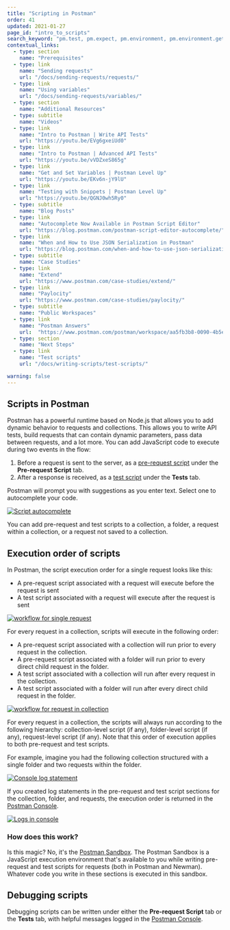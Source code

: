 ```yaml
---
title: "Scripting in Postman"
order: 41
updated: 2021-01-27
page_id: "intro_to_scripts"
search_keyword: "pm.test, pm.expect, pm.environment, pm.environment.get, environment.get, pm.response"
contextual_links:
  - type: section
    name: "Prerequisites"
  - type: link
    name: "Sending requests"
    url: "/docs/sending-requests/requests/"
  - type: link
    name: "Using variables"
    url: "/docs/sending-requests/variables/"
  - type: section
    name: "Additional Resources"
  - type: subtitle
    name: "Videos"
  - type: link
    name: "Intro to Postman | Write API Tests"
    url: "https://youtu.be/EVg6gxeiUd0"
  - type: link
    name: "Intro to Postman | Advanced API Tests"
    url: "https://youtu.be/vVDZxeS865g"
  - type: link
    name: "Get and Set Variables | Postman Level Up"
    url: "https://youtu.be/EKv6n-jY9lU"
  - type: link
    name: "Testing with Snippets | Postman Level Up"
    url: "https://youtu.be/QGNJ0wh5Ry0"
  - type: subtitle
    name: "Blog Posts"
  - type: link
    name: "Autocomplete Now Available in Postman Script Editor"
    url: "https://blog.postman.com/postman-script-editor-autocomplete/"
  - type: link
    name: "When and How to Use JSON Serialization in Postman"
    url: "https://blog.postman.com/when-and-how-to-use-json-serialization-in-postman/"
  - type: subtitle
    name: "Case Studies"
  - type: link
    name: "Extend"
    url: "https://www.postman.com/case-studies/extend/"
  - type: link
    name: "Paylocity"
    url: "https://www.postman.com/case-studies/paylocity/"
  - type: subtitle
    name: "Public Workspaces"
  - type: link
    name: "Postman Answers"
    url:  "https://www.postman.com/postman/workspace/aa5fb3b8-0090-4b5e-b3b4-fa5c1f2d080d"
  - type: section
    name: "Next Steps"
  - type: link
    name: "Test scripts"
    url: "/docs/writing-scripts/test-scripts/"

warning: false
---
```


## Scripts in Postman

Postman has a powerful runtime based on Node.js that allows you to add dynamic behavior to requests and collections. This allows you to write API tests, build requests that can contain dynamic parameters, pass data between requests, and a lot more. You can add JavaScript code to execute during two events in the flow:

  1. Before a request is sent to the server, as a [pre-request script](/docs/writing-scripts/pre-request-scripts/) under the **Pre-request Script** tab.
  1. After a response is received, as a [test script](/docs/writing-scripts/test-scripts/) under the **Tests** tab.

Postman will prompt you with suggestions as you enter text. Select one to autocomplete your code.

[![Script autocomplete](https://assets.postman.com/postman-docs/autocomplete-v8.gif)](https://assets.postman.com/postman-docs/autocomplete-v8.gif)

You can add pre-request and test scripts to a collection, a folder, a request within a collection, or a request not saved to a collection.

## Execution order of scripts

In Postman, the script execution order for a single request looks like this:

* A pre-request script associated with a request will execute before the request is sent
* A test script associated with a request will execute after the request is sent

[![workflow for single request](https://assets.postman.com/postman-docs/req-resp.jpg)](https://assets.postman.com/postman-docs/req-resp.jpg)

For every request in a collection, scripts will execute in the following order:

* A pre-request script associated with a collection will run prior to every request in the collection.
* A pre-request script associated with a folder will run prior to every direct child request in the folder.
* A test script associated with a collection will run after every request in the collection.
* A test script associated with a folder will run after every direct child request in the folder.

[![workflow for request in collection](https://assets.postman.com/postman-docs/execOrder.jpg)](https://assets.postman.com/postman-docs/execOrder.jpg)

For every request in a collection, the scripts will always run according to the following hierarchy: collection-level script (if any), folder-level script (if any), request-level script (if any). Note that this order of execution applies to both pre-request and test scripts.

For example, imagine you had the following collection structured with a single folder and two requests within the folder.

[![Console log statement](https://assets.postman.com/postman-docs/console-log-statement-v8.jpg)](https://assets.postman.com/postman-docs/console-log-statement-v8.jpg)

If you created log statements in the pre-request and test script sections for the collection, folder, and requests, the execution order is returned in the [Postman Console](/docs/sending-requests/troubleshooting-api-requests/).

[![Logs in console](https://assets.postman.com/postman-docs/logs-in-console-v8.jpg)](https://assets.postman.com/postman-docs/logs-in-console-v8.jpg)

### How does this work?

Is this magic? No, it's the [Postman Sandbox](/docs/writing-scripts/script-references/postman-sandbox-api-reference/). The Postman Sandbox is a JavaScript execution environment that's available to you while writing pre-request and test scripts for requests (both in Postman and Newman). Whatever code you write in these sections is executed in this sandbox.

## Debugging scripts

Debugging scripts can be written under either the **Pre-request Script** tab or the **Tests** tab, with helpful messages logged in the [Postman Console](/docs/sending-requests/troubleshooting-api-requests/).
